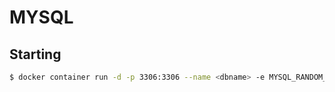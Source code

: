 # MYSQL
## Starting

```sh
$ docker container run -d -p 3306:3306 --name <dbname> -e MYSQL_RANDOM_ROOT_PASSWORD=yes mysql
```